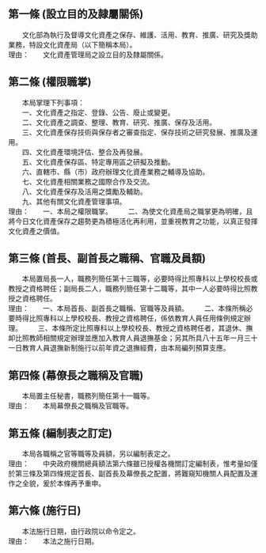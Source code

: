 第一條 (設立目的及隷屬關係)
---------------------------
　　文化部為執行及督導文化資產之保存、維護、活用、教育、推廣、研究及獎助業務，特設文化資產局（以下簡稱本局）。  
理由：　　文化資產管理局之設立目的及隸屬關係。

第二條 (權限職掌)
-----------------
　　本局掌理下列事項：  
　　一、文化資產之指定、登錄、公告、廢止或變更。  
　　二、文化資產之調查、整理、教育、研究、推廣、保存及活用。  
　　三、文化資產保存技術與保存者之審查指定、保存技術之研究發展、推廣及運用。  
　　四、文化資產環境評估、整合及再發展。  
　　五、文化資產保存區、特定專用區之研擬及推動。  
　　六、直轄市、縣（市）政府辦理文化資產業務之輔導及協助。  
　　七、文化資產相關業務之國際合作及交流。  
　　八、文化資產保存及活用之獎勵及輔助。  
　　九、其他有關文化資產管理事項。  
理由：　　一、本局之權限職掌。
　　二、為使文化資產局之職掌更為明確，且將今日文化資產保存之趨勢更為積極活化再利用，並重視教育之功能，以真正發揮文化資產之價值。

第三條 (首長、副首長之職稱、官職及員額)
---------------------------------------
　　本局置局長一人，職務列簡任第十三職等，必要時得比照專科以上學校校長或教授之資格聘任；副局長二人，職務列簡任第十二職等，其中一人必要時得比照教授之資格聘任。  
理由：　　一、本局首長、副首長之職稱、官職等及員額。
　　二、本條所稱必要時得比照專科以上學校校長、教授之資格聘任，係依教育人員任用條例規定辦理。
　　三、本條所定比照專科以上學校校長、教授之資格聘任者，其退休、撫卹比照教師相關規定辦理並應加入教育人員退撫基金；另其所具八十五年一月三十一日教育人員退撫新制施行以前年資之退撫經費，由本局編列預算支應。

第四條 (幕僚長之職稱及官職)
---------------------------
　　本局置主任秘書，職務列簡任第十一職等。  
理由：　　本局幕僚長之職稱及官職等。

第五條 (編制表之訂定)
---------------------
　　本局各職稱之官等職等及員額，另以編制表定之。  
理由：　　中央政府機關總員額法第六條雖已授權各機關訂定編制表，惟考量如僅於第三條及第四條規定首長、副首長及幕僚長之配置，將難窺知機關人員配置及運作之全貌，爰於本條再予重申。

第六條 (施行日)
---------------
　　本法施行日期，由行政院以命令定之。  
理由：　　本法之施行日期。